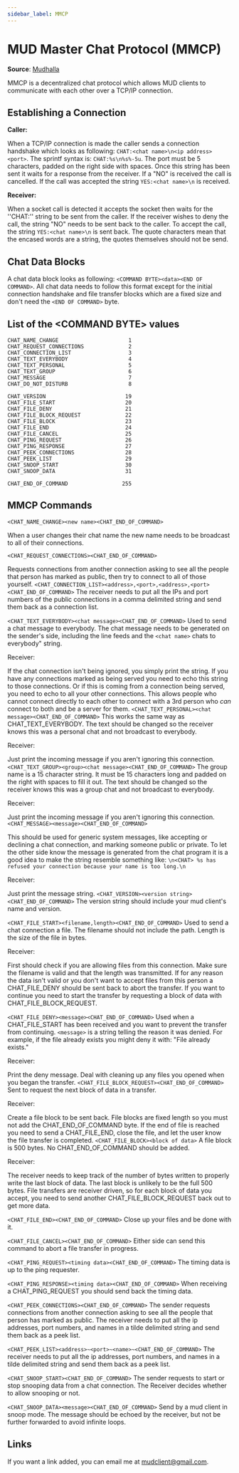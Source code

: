 ```yaml
---
sidebar_label: MMCP
---
```

# MUD Master Chat Protocol (MMCP)

**Source**: [Mudhalla](https://mudhalla.net/tintin/protocols/mmcp/)

MMCP is a decentralized chat protocol which allows MUD clients to communicate with each other over a TCP/IP connection.

## Establishing a Connection

**Caller:**

When a TCP/IP connection is made the caller sends a connection handshake which looks as following: ``CHAT:<chat name>\n<ip address><port>``. The sprintf syntax is: ``CHAT:%s\n%s%-5u``. The port must be 5 characters, padded on the right side with spaces. Once this string has been sent it waits for a response from the receiver. If a "NO" is received the call is cancelled. If the call was accepted the string ``YES:<chat name>\n`` is received.

**Receiver:**

When a socket call is detected it accepts the socket then waits for the ''CHAT:'' string to be sent from the caller. If the receiver wishes to deny the call, the string "NO" needs to be sent back to the caller. To accept the call, the string ``YES:<chat name>\n`` is sent back.
The quote characters mean that the encased words are a string, the quotes themselves should not be send.

## Chat Data Blocks
A chat data block looks as following: ``<COMMAND BYTE><data><END OF COMMAND>``. All chat data needs to follow this format except for the initial connection handshake and file transfer blocks which are a fixed size and don't need the ``<END OF COMMAND>`` byte.

## List of the &lt;COMMAND BYTE&gt; values
```
CHAT_NAME_CHANGE                      1
CHAT_REQUEST_CONNECTIONS              2
CHAT_CONNECTION_LIST                  3
CHAT_TEXT_EVERYBODY                   4
CHAT_TEXT_PERSONAL                    5
CHAT_TEXT_GROUP                       6
CHAT_MESSAGE                          7
CHAT_DO_NOT_DISTURB                   8

CHAT_VERSION                         19
CHAT_FILE_START                      20
CHAT_FILE_DENY                       21
CHAT_FILE_BLOCK_REQUEST              22
CHAT_FILE_BLOCK                      23
CHAT_FILE_END                        24
CHAT_FILE_CANCEL                     25
CHAT_PING_REQUEST                    26
CHAT_PING_RESPONSE                   27
CHAT_PEEK_CONNECTIONS                28
CHAT_PEEK_LIST                       29
CHAT_SNOOP_START                     30
CHAT_SNOOP_DATA                      31

CHAT_END_OF_COMMAND                 255
```

## MMCP Commands

``<CHAT_NAME_CHANGE><new name><CHAT_END_OF_COMMAND>``

When a user changes their chat name the new name needs to be broadcast to all of their connections.

``<CHAT_REQUEST_CONNECTIONS><CHAT_END_OF_COMMAND>``

Requests connections from another connection asking to see all the people that person has marked as public, then try to connect to all of those yourself.
``<CHAT_CONNECTION_LIST><address>,<port>,<address>,<port><CHAT_END_OF_COMMAND>``
The receiver needs to put all the IPs and port numbers of the public connections in a comma delimited string and send them back as a connection list.

``<CHAT_TEXT_EVERYBODY><chat message><CHAT_END_OF_COMMAND>``
Used to send a chat message to everybody. The chat message needs to be generated on the sender's side, including the line feeds and the ``<chat name>`` chats to everybody" string.

Receiver:

If the chat connection isn't being ignored, you simply print the string. If you have any connections marked as being served you need to echo this string to those connections. Or if this is coming from a connection being served, you need to echo to all your other connections. This allows people who cannot connect directly to each other to connect with a 3rd person who *can* connect to both and be a server for them.
``<CHAT_TEXT_PERSONAL><chat message><CHAT_END_OF_COMMAND>``
This works the same way as CHAT_TEXT_EVERYBODY. The text should be changed so the receiver knows this was a personal chat and not broadcast to everybody.

Receiver:

Just print the incoming message if you aren't ignoring this connection.
``<CHAT_TEXT_GROUP><group><chat message><CHAT_END_OF_COMMAND>``
The group name is a 15 character string. It must be 15 characters long and padded on the right with spaces to fill it out. The text should be changed so the receiver knows this was a group chat and not broadcast to everybody.

Receiver:

Just print the incoming message if you aren't ignoring this connection.
``<CHAT_MESSAGE><message><CHAT_END_OF_COMMAND>``

This should be used for generic system messages, like accepting or declining a chat connection, and marking someone public or private. To let the other side know the message is generated from the chat program it is a good idea to make the string resemble something like: ``\n<CHAT> %s has refused your connection because your name is too long.\n``

Receiver:

Just print the message string.
``<CHAT_VERSION><version string><CHAT_END_OF_COMMAND>``
The version string should include your mud client's name and version.

``<CHAT_FILE_START><filename,length><CHAT_END_OF_COMMAND>``
Used to send a chat connection a file. The filename should not include the path. Length is the size of the file in bytes.

Receiver:

First should check if you are allowing files from this connection. Make sure the filename is valid and that the length was transmitted. If for any reason the data isn't valid or you don't want to accept files from this person a CHAT_FILE_DENY should be sent back to abort the transfer. If you want to continue you need to start the transfer by requesting a block of data with CHAT_FILE_BLOCK_REQUEST.

``<CHAT_FILE_DENY><message><CHAT_END_OF_COMMAND>``
Used when a CHAT_FILE_START has been received and you want to prevent the transfer from continuing. ``<message>`` is a string telling the reason it was denied. For example, if the file already exists you might deny it with: "File already exists."

Receiver:

Print the deny message. Deal with cleaning up any files you opened when you began the transfer.
``<CHAT_FILE_BLOCK_REQUEST><CHAT_END_OF_COMMAND>``
Sent to request the next block of data in a transfer.

Receiver:

Create a file block to be sent back. File blocks are fixed length so you must not add the CHAT_END_OF_COMMAND byte. If the end of file is reached you need to send a CHAT_FILE_END, close the file, and let the user know the file transfer is completed.
``<CHAT_FILE_BLOCK><block of data>``
A file block is 500 bytes. No CHAT_END_OF_COMMAND should be added.

Receiver:

The receiver needs to keep track of the number of bytes written to properly write the last block of data. The last block is unlikely to be the full 500 bytes. File transfers are receiver driven, so for each block of data you accept, you need to send another CHAT_FILE_BLOCK_REQUEST back out to get more data.

``<CHAT_FILE_END><CHAT_END_OF_COMMAND>``
Close up your files and be done with it.

``<CHAT_FILE_CANCEL><CHAT_END_OF_COMMAND>``
Either side can send this command to abort a file transfer in progress.

``<CHAT_PING_REQUEST><timing data><CHAT_END_OF_COMMAND>``
The timing data is up to the ping requester.

``<CHAT_PING_RESPONSE><timing data><CHAT_END_OF_COMMAND>``
When receiving a CHAT_PING_REQUEST you should send back the timing data.

``<CHAT_PEEK_CONNECTIONS><CHAT_END_OF_COMMAND>``
The sender requests connections from another connection asking to see all the people that person has marked as public. The receiver needs to put all the ip addresses, port numbers, and names in a tilde delimited string and send them back as a peek list.

``<CHAT_PEEK_LIST><address>~<port>~<name>~<CHAT_END_OF_COMMAND>``
The receiver needs to put all the ip addresses, port numbers, and names in a tilde delimited string and send them back as a peek list.

``<CHAT_SNOOP_START><CHAT_END_OF_COMMAND>``
The sender requests to start or stop snooping data from a chat connection. The Receiver decides whether to allow snooping or not.

``<CHAT_SNOOP_DATA><message><CHAT_END_OF_COMMAND>``
Send by a mud client in snoop mode. The message should be echoed by the receiver, but not be further forwarded to avoid infinite loops.

## Links

If you want a link added, you can email me at mudclient@gmail.com.

